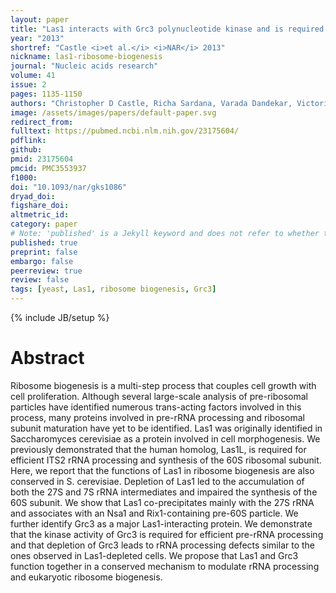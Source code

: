 ```yaml
---
layout: paper
title: "Las1 interacts with Grc3 polynucleotide kinase and is required for ribosome synthesis in Saccharomyces cerevisiae"
year: "2013"
shortref: "Castle <i>et al.</i> <i>NAR</i> 2013"
nickname: las1-ribosome-biogenesis
journal: "Nucleic acids research"
volume: 41
issue: 2
pages: 1135-1150
authors: "Christopher D Castle, Richa Sardana, Varada Dandekar, Victoria Borgianini, Arlen W Johnson, Catherine Denicourt"
image: /assets/images/papers/default-paper.svg
redirect_from: 
fulltext: https://pubmed.ncbi.nlm.nih.gov/23175604/
pdflink: 
github: 
pmid: 23175604
pmcid: PMC3553937
f1000: 
doi: "10.1093/nar/gks1086"
dryad_doi: 
figshare_doi: 
altmetric_id: 
category: paper
# Note: 'published' is a Jekyll keyword and does not refer to whether the paper is published, but rather to whether this Markdown should be part of the rendered site.
published: true
preprint: false
embargo: false	
peerreview: true
review: false
tags: [yeast, Las1, ribosome biogenesis, Grc3]
---
```

{% include JB/setup %}

# Abstract 

Ribosome biogenesis is a multi-step process that couples cell growth with cell proliferation. Although several large-scale analysis of pre-ribosomal particles have identified numerous trans-acting factors involved in this process, many proteins involved in pre-rRNA processing and ribosomal subunit maturation have yet to be identified. Las1 was originally identified in Saccharomyces cerevisiae as a protein involved in cell morphogenesis. We previously demonstrated that the human homolog, Las1L, is required for efficient ITS2 rRNA processing and synthesis of the 60S ribosomal subunit. Here, we report that the functions of Las1 in ribosome biogenesis are also conserved in S. cerevisiae. Depletion of Las1 led to the accumulation of both the 27S and 7S rRNA intermediates and impaired the synthesis of the 60S subunit. We show that Las1 co-precipitates mainly with the 27S rRNA and associates with an Nsa1 and Rix1-containing pre-60S particle. We further identify Grc3 as a major Las1-interacting protein. We demonstrate that the kinase activity of Grc3 is required for efficient pre-rRNA processing and that depletion of Grc3 leads to rRNA processing defects similar to the ones observed in Las1-depleted cells. We propose that Las1 and Grc3 function together in a conserved mechanism to modulate rRNA processing and eukaryotic ribosome biogenesis.